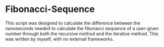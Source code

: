# Fibonacci-Sequence
This script was designed to calculate the difference between the nanoseconds needed to calculate the fibonacci sequence of a user-given number through both the recursive method and the iterative method. This was written by myself, with no external frameworks.

